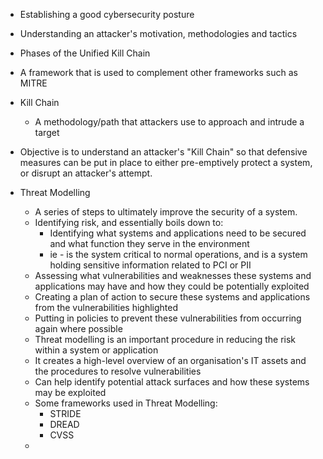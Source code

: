 - Establishing a good cybersecurity posture
- Understanding an attacker's motivation, methodologies and tactics
- Phases of the Unified Kill Chain
- A framework that is used to complement other frameworks such as MITRE

- Kill Chain
	- A methodology/path that attackers use to approach and intrude a target
- Objective is to understand an attacker's "Kill Chain" so that defensive measures can be put in place to either pre-emptively protect a system, or disrupt an attacker's attempt. 

- Threat Modelling
	- A series of steps to ultimately improve the security of a system.
	- Identifying risk, and essentially boils down to:
		- Identifying what systems and applications need to be secured and what function they serve in the environment
		- ie - is the system critical to normal operations, and  is a system holding sensitive information related to PCI or PII
	- Assessing what vulnerabilities and weaknesses these systems and applications may have and how they could be potentially exploited
	- Creating a plan of action to secure these systems and applications from the vulnerabilities highlighted
	- Putting in policies to prevent these vulnerabilities from occurring again where possible 
	- Threat modelling is an important procedure in reducing the risk within a system or application
	- It creates a high-level overview of an organisation's IT assets and the procedures to resolve vulnerabilities
	- Can help identify potential attack surfaces and how these systems may be exploited
	- Some frameworks used in Threat Modelling:
		- STRIDE
		- DREAD
		- CVSS
	- 